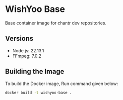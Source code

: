 # WishYoo Base
Base container image for chantr dev repositories.

## Versions
- Node.js: 22.13.1
- FFmpeg: 7.0.2

## Building the Image
To build the Docker image, Run command given below:
```bash
docker build -t wishyoo-base .
```
